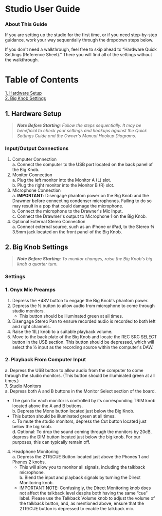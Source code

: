 #  Studio User Guide 

### About This Guide

If you are setting up the studio for the first time, or if you need step-by-step guidance, work your way sequentially through the dropdown steps below. 

If you don't need a walkthrough, feel free to skip ahead to “Hardware Quick Settings (Reference Sheet)." There you will find all of the settings without the walkthrough. 

# Table of Contents 

[1. Hardware Setup](https://github.com/B-Mags/Audio-Engineering-How-Tos/blob/main/RecordingStudioUserGuide.md#1-hardware-setup) <br>
[2. Big Knob Settings](https://github.com/B-Mags/Audio-Engineering-How-Tos/blob/main/RecordingStudioUserGuide.md#2-big-knob-settings) <br>

## 1. Hardware Setup 

> _**Note Before Starting**: Follow the steps sequentially. It may be beneficial to check your settings and hookups against the Quick Settings Guide and the Owner's Manual Hookup Diagrams._

### Input/Output Connections 

1. Computer Connection <br> 
   a. Connect the computer to the USB port located on the back panel of the Big Knob. 
2. Monitor Connection <br>
   a. Plug the left monitor into the Monitor A (L) slot. <br>
   b. Plug the right monitor into the Monitor B (R) slot. 
3. Microphone Connection <br> 
   a. **IMPORTANT**: Disengage phantom power on the Big Knob and the Drawmer before connecting condenser microphones. Failing to do so may result in a pop that could damage the microphone. <br> 
   b. Connect the microphone to the Drawner's Mic Input. <br> 
   c. Connect the Drawmer's output to Microphone 1 on the Big Knob. 
4. Optional External Stereo Connection <br>
   a. Connect external source, such as an iPhone or iPad, to the Stereo ¾ 3.5mm jack located on the front panel of the Big Knob. 

## 2. <a name="BigKnobSettings">Big Knob Settings</a>

> _**Note Before Starting**: To monitor changes, raise the Big Knob's big knob a quarter turn._ <br>  

### Settings

### 1. Onyx Mic Preamps <br>

1. Depress the +48V button to engage the Big Knob's phantom power.
2. Depress the ½ button to allow audio from microphone to come through studio monitors.
    - This button should be illuminated green at all times. 
3. Disengage Stereo Pan to ensure recorded audio is recorded to both left and right channels.
4. Raise the 1(L) knob to a suitable playback volume.
5. Move to the back plate of the Big Knob and locate the REC SRC SELECT button in the USB section. This button should be depressed, which will select the ½ input as the recording source within the computer's DAW. <br>


### 2. Playback From Computer Input <br>
   a. Depress the USB button to allow audio from the computer to come through the studio monitors. (This button should be illuminated green at all times.) <br> 
7. Studio Monitors <br>
   a. Depress both A and B buttons in the Monitor Select section of the board. <br>
   - The gain for each monitor is controlled by its corresponding TRIM knob located above the A and B buttons. <br>
   b. Depress the Mono button located just below the Big Knob. <br>
   - This button should be illuminated green at all times. <br>
   c. To mute the studio monitors, depress the Cut button located just below the big knob. <br>
   d. Optional: To drop the sound coming through the monitors by 20dB, depress the DIM button located just below the big knob. For our purposes, this can typically remain off. <br> 

4. Headphone Monitoring <br>
a. Depress the 2TR/CUE Button located just above the Phones 1 and Phones 2 knobs. <br> 
   - This will allow you to monitor all signals, including the talkback microphone. <br>
b. Blend the input and playback signals by turning the Direct Monitoring knob. <br>
   - IMPORTANT NOTE: Confusingly, the Direct Monitoring knob does not affect the talkback level despite both having the same “cue” label. Please use the Talkback Volume knob to adjust the volume of the talkback button, and, as mentioned above, ensure that the 2TR/CUE button is depressed to enable the talkback mic. <br>
